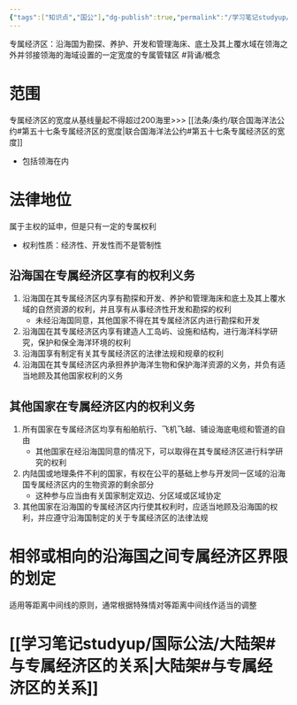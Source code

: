 ```yaml
---
{"tags":["知识点","国公"],"dg-publish":true,"permalink":"/学习笔记studyup/国际公法/专属经济区/","dgPassFrontmatter":true,"created":"2024-11-08T20:52:58.451+08:00","updated":"2024-11-08T21:13:38.679+08:00"}
---
```


专属经济区：沿海国为勘探、养护、开发和管理海床、底土及其上覆水域在领海之外并邻接领海的海域设置的一定宽度的专属管辖区 #背诵/概念 
# 范围
专属经济区的宽度从基线量起不得超过200海里>>> [[法条/条约/联合国海洋法公约#第五十七条专属经济区的宽度\|联合国海洋法公约#第五十七条专属经济区的宽度]]
- 包括领海在内
# 法律地位
属于主权的延申，但是只有一定的专属权利
- 权利性质：经济性、开发性而不是管制性
## 沿海国在专属经济区享有的权利义务
1. 沿海国在其专属经济区内享有勘探和开发、养护和管理海床和底土及其上覆水域的自然资源的权利，并且享有从事经济性开发和勘探的权利
	- 未经沿海国同意，其他国家不得在其专属经济区内进行勘探和开发
2. 沿海国在其专属经济区内享有建造人工岛屿、设施和结构，进行海洋科学研究，保护和保全海洋环境的权利
3. 沿海国享有制定有关其专属经济区的法律法规和规章的权利
4. 沿海国在其专属经济区内承担养护海洋生物和保护海洋资源的义务，并负有适当地顾及其他国家权利的义务
## 其他国家在专属经济区内的权利义务
1. 所有国家在专属经济区均享有船舶航行、飞机飞越、铺设海底电缆和管道的自由
	- 其他国家在经沿海国同意的情况下，可以取得在其专属经济区进行科学研究的权利
2. 内陆国或地理条件不利的国家，有权在公平的基础上参与开发同一区域的沿海国专属经济区内的生物资源的剩余部分
	- 这种参与应当由有关国家制定双边、分区域或区域协定
3. 其他国家在沿海国的专属经济区内行使其权利时，应适当地顾及沿海国的权利，并应遵守沿海国制定的关于专属经济区的法律法规
# 相邻或相向的沿海国之间专属经济区界限的划定
适用等距离中间线的原则，通常根据特殊情对等距离中间线作适当的调整
# [[学习笔记studyup/国际公法/大陆架#与专属经济区的关系\|大陆架#与专属经济区的关系]]